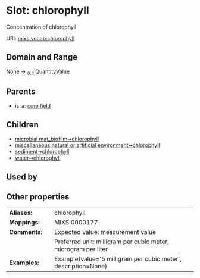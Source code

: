 
# Slot: chlorophyll


Concentration of chlorophyll

URI: [mixs.vocab:chlorophyll](https://w3id.org/mixs/vocab/chlorophyll)


## Domain and Range

None &#8594;  <sub>0..1</sub> [QuantityValue](QuantityValue.md)

## Parents

 *  is_a: [core field](core_field.md)

## Children

 *  [microbial mat_biofilm➞chlorophyll](microbial_mat_biofilm_chlorophyll.md)
 *  [miscellaneous natural or artificial environment➞chlorophyll](miscellaneous_natural_or_artificial_environment_chlorophyll.md)
 *  [sediment➞chlorophyll](sediment_chlorophyll.md)
 *  [water➞chlorophyll](water_chlorophyll.md)

## Used by


## Other properties

|  |  |  |
| --- | --- | --- |
| **Aliases:** | | chlorophyll |
| **Mappings:** | | MIXS:0000177 |
| **Comments:** | | Expected value: measurement value |
|  | | Preferred unit: milligram per cubic meter, microgram per liter |
| **Examples:** | | Example(value='5 milligram per cubic meter', description=None) |

